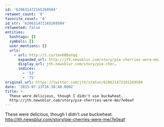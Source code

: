 ```yaml
---
id: '620631472165269504'
retweet_count: '0'
favorite_count: '0'
id_str: '620631472165269504'
retweeted: false
entities:
  hashtags: []
  symbols: []
  user_mentions: []
  urls:
    - url: http://t.co/tmx6BBaYqq
      expanded_url: http://jth.newsblur.com/story/pie-cherries-were-me/7e0eaf
      display_url: jth.newsblur.com/story/pie-cher…
      indices:
        - '53'
        - '75'
original_url: https://twitter.com/jth/status/620631472165269504
date: '2015-07-13T16:30:48.000Z'
title: >-
  These were delicious, though I didn't use buckwheat.
  http://jth.newsblur.com/story/pie-cherries-were-me/7e0eaf
---
```


These were delicious, though I didn't use buckwheat. http://jth.newsblur.com/story/pie-cherries-were-me/7e0eaf